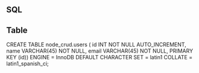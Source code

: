 ## SQL 

## Table 
 CREATE TABLE node_crud.users ( id INT NOT NULL AUTO_INCREMENT, name VARCHAR(45) NOT NULL, email VARCHAR(45) NOT NULL, PRIMARY KEY (id)) ENGINE = InnoDB DEFAULT CHARACTER SET = latin1 COLLATE = latin1_spanish_ci;